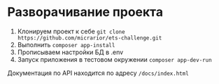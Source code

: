 # Разворачивание проекта 
1. Клонируем проект к себе `git clone https://github.com/micrarior/ets-challenge.git`
2. Выполнить `composer app-install`
3. Прописываем настройки БД в .env
4. Запуск приложения в тестовом окружении `composer app-dev-run`

Документация по API находится по адресу `/docs/index.html`

